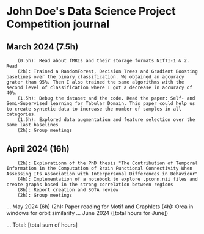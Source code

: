 # John Doe's Data Science Project Competition journal
## March 2024 (7.5h)

        (0.5h): Read about fMRIs and their storage formats NIfTI-1 & 2. Read
        (2h): Trained a RandomForest, Decision Trees and Gradient Boosting baselines over the binary classification. We obtained an accuracy grater than 95%. Then I also trained the same algorithms with the second level of classification where I got a decrease in accuracy of 40%.
        (1.5h): Debug the dataset and the code. Read the paper: Self- and Semi-Supervised learning for Tabular Domain. This paper could help us to create syntetic data to increase the number of samples in all categories.
        (1.5h): Explored data augmentation and feature selection over the same last baselines
        (2h): Group meetings
## April 2024 (16h)
        (2h): Explorationn of the PhD thesis "The Contribution of Temporal Information in the Computation of Brain Functional Connectivity When Assessing Its Association with Interpersonal Differences in Behaviour"
        (4h): Implementation of a notebook to explore .pconn.nii files and create graphs based in the strong correlation between regions
        (8h): Report creation and SOTA review
        (2h): Group meetings
...
May 2024 (6h)
        (2h): Paper reading for Motif and Graphlets
        (4h): Orca in windows for orbit similarity
...
June 2024 ([total hours for June])

...
Total: [total sum of hours]

